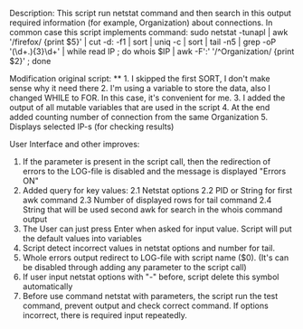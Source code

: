 Description:
This script run netstat command and then search in this output required information (for example, Organization) about connections.
In common case this script implements command:
sudo netstat -tunapl | awk '/firefox/ {print $5}' | cut -d: -f1 | sort | uniq -c | sort | tail -n5 | grep -oP '(\d+\.){3}\d+' | while read IP ; do whois $IP | awk -F':' '/^Organization/ {print $2}' ; done

Modification original script:
** 1. I skipped the first SORT, I don't make sense why it need there
2. I'm using a variable to store the data, also I changed WHILE to FOR. In this case, it's convenient for me.
3. I added the output of all mutable variables that are used in the script
4. At the end added counting number of connection from the same Organization
5. Displays selected IP-s (for checking results)

User Interface and other improves:
1. If the parameter is present in the script call, then the redirection of errors to the LOG-file is disabled and the message is displayed "Errors ON"
2. Added query for key values:
  2.1 Netstat options
  2.2 PID or String for first awk command
  2.3 Number of displayed rows for tail command
  2.4 String that will be used second awk for search in the whois command output
3. The User can just press Enter when asked for input value. Script will put the default values into variables
4. Script detect incorrect values in netstat options and number for tail.
5. Whole errors output redirect to LOG-file with script name ($0). (It's can be disabled through adding any parameter to the script call)
6. If user input netstat options with "-" before, script delete this symbol automatically
7. Before use command netstat with parameters, the  script run the test command, prevent output and check correct command.
   If options incorrect, there is required input repeatedly.
